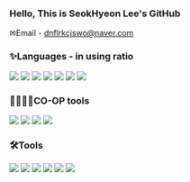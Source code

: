 ### Hello, This is SeokHyeon Lee's GitHub

✉Email - dnflrkcjswo@naver.com

### **✨Languages** - in using ratio

<img src="https://img.shields.io/badge/C%23-512BD4?style=plastic&logo=csharp&logoColor=FFFFFF"/></a>
<img src="https://img.shields.io/badge/PYTHON-3776AB?style=plastic&logo=python&logoColor=FFFFFF"/></a>
<img src="https://img.shields.io/badge/C++-00599C?style=plastic&logo=cplusplus&logoColor=FFFFFF"/></a>
<img src="https://img.shields.io/badge/C-A8B9CC?style=plastic&logo=C&logoColor=FFFFFF"/></a>
<img src="https://img.shields.io/badge/JAVA-FFFFFF?style=plastic&logo=OpenJDK&logoColor=000AFF"/></a>
<img src="https://img.shields.io/badge/JavaScript-F7DF1F?style=plastic&logo=javascript&logoColor=FFFFFF"/></a>
<img src="https://img.shields.io/badge/HTML5-E34F26?style=plastic&logo=Html5&logoColor=FFFFFF"/></a>

### **👨‍👩‍👧‍👦CO-OP tools**

<img src="https://img.shields.io/badge/GitHub-181717?style=plastic&logo=GitHub&logoColor=FFFFFF"/></a>
<img src="https://img.shields.io/badge/GitLab-FC6D26?style=plastic&logo=GitLab&logoColor=FFFFFF"/></a>
<img src="https://img.shields.io/badge/Slack-4A154B?style=plastic&logo=Slack&logoColor=FFFFFF"/></a>
<img src="https://img.shields.io/badge/Jira-0052CC?style=plastic&logo=Jira&logoColor=FFFFFF"/></a>

### **🛠Tools**
<img src="https://img.shields.io/badge/Unity-000000?style=plastic&logo=Unity&logoColor=FFFFFF"/></a>
<img src="https://img.shields.io/badge/Unreal Engine-0E1128?style=plastic&logo=unrealengine&logoColor=FFFFFF"/></a>
<img src="https://img.shields.io/badge/VisualStudio-5C2D91?style=plastic&logo=visualstudio&logoColor=FFFFFF"/></a>
<img src="https://img.shields.io/badge/VisualStudioCode-007ACC?style=plastic&logo=visualstudiocode&logoColor=FFFFFF"/></a>
<img src="https://img.shields.io/badge/Ubuntu-E95428?style=plastic&logo=ubuntu&logoColor=FFFFFF"/></a>
<img src="https://img.shields.io/badge/VMware-607078?style=plastic&logo=vmware&logoColor=FFFFFF"/></a>


<!--
**Seok6704/Seok6704** is a ✨ _special_ ✨ repository because its `README.md` (this file) appears on your GitHub profile.

Here are some ideas to get you started:

- 🔭 I’m currently working on ...
- 🌱 I’m currently learning ...
- 👯 I’m looking to collaborate on ...
- 🤔 I’m looking for help with ...
- 💬 Ask me about ...
- 📫 How to reach me: ...
- 😄 Pronouns: ...
- ⚡ Fun fact: ...
-->
